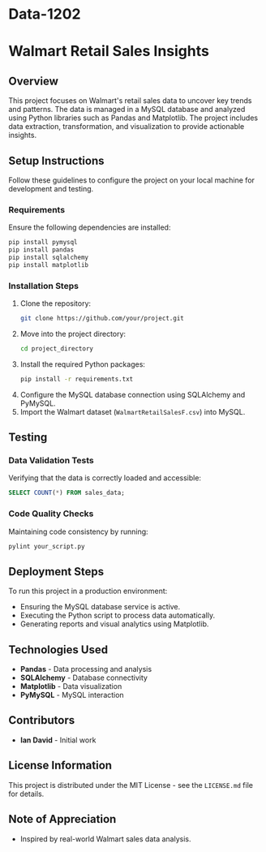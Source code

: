 # Data-1202
# Walmart Retail Sales Insights
 
## Overview
This project focuses on Walmart's retail sales data to uncover key trends and patterns. The data is managed in a MySQL database and analyzed using Python libraries such as Pandas and Matplotlib. The project includes data extraction, transformation, and visualization to provide actionable insights.
 
## Setup Instructions
Follow these guidelines to configure the project on your local machine for development and testing.
 
### Requirements
Ensure the following dependencies are installed:
```sh
pip install pymysql
pip install pandas
pip install sqlalchemy
pip install matplotlib
```
 
### Installation Steps
1. Clone the repository:
   ```sh
   git clone https://github.com/your/project.git
   ```
2. Move into the project directory:
   ```sh
   cd project_directory
   ```
3. Install the required Python packages:
   ```sh
   pip install -r requirements.txt
   ```
4. Configure the MySQL database connection using SQLAlchemy and PyMySQL.
5. Import the Walmart dataset (`WalmartRetailSalesF.csv`) into MySQL.
 
## Testing
### Data Validation Tests
Verifying that the data is correctly loaded and accessible:
```sql
SELECT COUNT(*) FROM sales_data;
```
 
### Code Quality Checks
Maintaining code consistency by running:
```sh
pylint your_script.py
```
 
## Deployment Steps
To run this project in a production environment:
- Ensuring the MySQL database service is active.
- Executing the Python script to process data automatically.
- Generating reports and visual analytics using Matplotlib.
 
## Technologies Used
- **Pandas** - Data processing and analysis
- **SQLAlchemy** - Database connectivity
- **Matplotlib** - Data visualization
- **PyMySQL** - MySQL interaction
 
## Contributors
- **Ian David** - Initial work
 
## License Information
This project is distributed under the MIT License - see the `LICENSE.md` file for details.
 
## Note of Appreciation
- Inspired by real-world Walmart sales data analysis.
 
